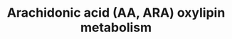 ---
annotations:
- id: PW:0000485
  parent: classic metabolic pathway
  type: Pathway Ontology
  value: eicosanoid metabolic pathway
authors:
- Lcayer
- Eweitz
citedin:
- link: PMC12106470
  title: 'Glypican-3 regulated epithelial mesenchymal transformation-related genes
    in osteosarcoma: based on comprehensive tumor microenvironment profiling (2025)'
communities:
- ONTOX
description: Arachidonic acid (AA or ARA) oxlipin metabolism
last-edited: 2025-10-31
ndex: null
organisms:
- Homo sapiens
redirect_from:
- /index.php/Pathway:WP5155
- /instance/WP5155
- /instance/WP5155_r140959
revision: r140959
schema-jsonld:
- '@context': https://schema.org/
  '@id': https://wikipathways.github.io/pathways/WP5155.html
  '@type': Dataset
  creator:
    '@type': Organization
    name: WikiPathways
  description: Arachidonic acid (AA or ARA) oxlipin metabolism
  keywords:
  - 11(12)-EpETrE
  - 11,12-DiHETrE
  - 11-HETE
  - 11-HpETE
  - 11-dehydro-TXB2
  - 11-oxo-ETE
  - 11beta-PGF2alpha
  - 12,20-DiHETE
  - 12-HETE
  - 12-HHTrE
  - 12-HpETE
  - 12-oxo-ETE
  - 13,14-dihydro-15-keto-PGD2
  - 13,14-dihydro-15-keto-PGE2
  - 13,14-dihydro-15-keto-PGF2alpha
  - 14(15)-EpETrE
  - 14,15-DiHETrE
  - 15(R)-HpETE
  - 15-HETE
  - 15-HpETE
  - 15-deoxy-delta(12,14)-PGJ2
  - 15-epi-LXA4
  - 15-epi-LXB4
  - 15-keto-PGD2
  - 15-keto-PGE2
  - 15-keto-PGF2alpha
  - 15-oxo-ETE
  - 15d-PGD2
  - 16-HETE
  - 17-HETE
  - 18-HETE
  - 19-HETE
  - 2,3-dinor-TXB2
  - 20-HETE
  - 20-carboxy-LTB4
  - 20-hydroxy-LTB4
  - 5(6)-EpETrE
  - 5,12-DiHETE
  - 5,15-DiHETE
  - 5,20-DiHETE
  - 5,6-DiHETrE
  - 5-HETE
  - 5-HpETE
  - 5-oxo-ETE
  - 6-keto-PGF1alpha
  - 8(9)-EpETrE
  - 8,15-DiHETE
  - 8,9-DiHETrE
  - 8-HETE
  - 8-HpETE
  - 8-oxo-ETE
  - 9-HETE
  - 9-HpETE
  - ARA
  - ASA
  - COX1
  - COX2
  - EPHX2
  - EXA4
  - EXC4
  - EXD4
  - EXE4
  - HXA3
  - HXB3
  - LTA4
  - LTB4
  - LTC4
  - LTD4
  - LTE4
  - LTF4
  - LXA4
  - LXB4
  - PGA2
  - PGB2
  - PGD2
  - PGE2
  - PGF2alpha
  - PGH2
  - PGI2
  - PGJ2
  - TBXAS1
  - TXA2
  - TXB2
  - Tetranor 12-HETE
  - Trioxilin A3
  - Trioxilin B3
  - delta(12)-PGJ2
  - tetranor-PGEM
  - Δ12-PGD2
  license: CC0
  name: Arachidonic acid (AA, ARA) oxylipin metabolism
seo: CreativeWork
title: Arachidonic acid (AA, ARA) oxylipin metabolism
wpid: WP5155
---